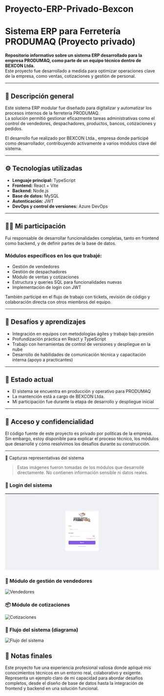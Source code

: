 # Proyecto-ERP-Privado-Bexcon
# Sistema ERP para Ferretería PRODUMAQ (Proyecto privado)

**Repositorio informativo sobre un sistema ERP desarrollado para la empresa PRODUMAQ, como parte de un equipo técnico dentro de BEXCON Ltda.**  
Este proyecto fue desarrollado a medida para optimizar operaciones clave de la empresa, como ventas, cotizaciones y gestión de personal.

---

## 🧾 Descripción general

Este sistema ERP modular fue diseñado para digitalizar y automatizar los procesos internos de la ferretería PRODUMAQ.  
La solución permitió gestionar eficazmente tareas administrativas como el control de vendedores, despachadores, productos, bancos, cotizaciones y pedidos.

El desarrollo fue realizado por BEXCON Ltda., empresa donde participé como desarrollador, contribuyendo activamente a varios módulos clave del sistema.

---

## ⚙️ Tecnologías utilizadas

- **Lenguaje principal:** TypeScript
- **Frontend:** React + Vite
- **Backend:** Node.js
- **Base de datos:** MySQL
- **Autenticación:** JWT
- **DevOps y control de versiones:** Azure DevOps

---

## 👨‍💻 Mi participación

Fui responsable de desarrollar funcionalidades completas, tanto en frontend como backend, y de definir partes de la base de datos.

### Módulos específicos en los que trabajé:
- Gestión de vendedores
- Gestión de despachadores
- Módulo de ventas y cotizaciones
- Estructura y queries SQL para funcionalidades nuevas
- Implementación de login con JWT

También participé en el flujo de trabajo con tickets, revisión de código y colaboración directa con otros miembros del equipo.

---

## 🧠 Desafíos y aprendizajes

- Integración en equipos con metodologías ágiles y trabajo bajo presión
- Profundización práctica en React y TypeScript
- Trabajo con herramientas de control de versiones y despliegue en la nube
- Desarrollo de habilidades de comunicación técnica y capacitación interna (apoyo a practicantes)

---

## 🚀 Estado actual

- El sistema se encuentra en producción y operativo para PRODUMAQ
- La mantención está a cargo de BEXCON Ltda.
- Mi participación fue durante la etapa de desarrollo y despliegue inicial

---

## 🔐 Acceso y confidencialidad

El código fuente de este proyecto es privado por políticas de la empresa.  
Sin embargo, estoy disponible para explicar el proceso técnico, los módulos que desarrollé y cómo resolvimos los desafíos durante su construcción.

---

📸 Capturas representativas del sistema
> Estas imágenes fueron tomadas de los módulos que desarrollé directamente. No contienen información sensible ni datos reales.

### 🔐 Login del sistema
![Login](SSERP/Login.png)

### 📂 Módulo de gestión de vendedores
![Vendedores](images/vendedores.png)

### 📦 Módulo de cotizaciones
![Cotizaciones](images/cotizaciones.png)

### 🔁 Flujo del sistema (diagrama)
![Flujo del sistema](images/flujo-sistema.png)

## 📎 Notas finales

Este proyecto fue una experiencia profesional valiosa donde apliqué mis conocimientos técnicos en un entorno real, colaborativo y exigente.  
Representa un ejemplo claro de mi capacidad para abordar desafíos completos, desde el diseño de base de datos hasta la integración de frontend y backend en una solución funcional.

